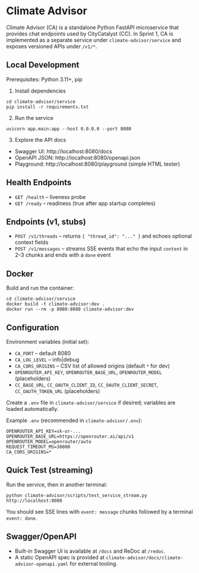 # Climate Advisor

Climate Advisor (CA) is a standalone Python FastAPI microservice that provides chat endpoints used by CityCatalyst (CC). In Sprint 1, CA is implemented as a separate service under `climate-advisor/service` and exposes versioned APIs under `/v1/*`.

## Local Development

Prerequisites: Python 3.11+, pip

1) Install dependencies

```
cd climate-advisor/service
pip install -r requirements.txt
```

2) Run the service

```
uvicorn app.main:app --host 0.0.0.0 --port 8080
```

3) Explore the API docs

- Swagger UI: http://localhost:8080/docs
- OpenAPI JSON: http://localhost:8080/openapi.json
 - Playground: http://localhost:8080/playground (simple HTML tester)

## Health Endpoints

- `GET /health` – liveness probe
- `GET /ready` – readiness (true after app startup completes)

## Endpoints (v1, stubs)

- `POST /v1/threads` – returns `{ "thread_id": "..." }` and echoes optional context fields
- `POST /v1/messages` – streams SSE events that echo the input `content` in 2–3 chunks and ends with a `done` event

## Docker

Build and run the container:

```
cd climate-advisor/service
docker build -t climate-advisor:dev .
docker run --rm -p 8080:8080 climate-advisor:dev
```

## Configuration

Environment variables (initial set):

- `CA_PORT` – default 8080
- `CA_LOG_LEVEL` – info|debug
- `CA_CORS_ORIGINS` – CSV list of allowed origins (default `*` for dev)
- `OPENROUTER_API_KEY`, `OPENROUTER_BASE_URL`, `OPENROUTER_MODEL` (placeholders)
- `CC_BASE_URL`, `CC_OAUTH_CLIENT_ID`, `CC_OAUTH_CLIENT_SECRET`, `CC_OAUTH_TOKEN_URL` (placeholders)

Create a `.env` file in `climate-advisor/service` if desired; variables are loaded automatically.

Example `.env` (recommended in `climate-advisor/.env`):

```
OPENROUTER_API_KEY=sk-or-...
OPENROUTER_BASE_URL=https://openrouter.ai/api/v1
OPENROUTER_MODEL=openrouter/auto
REQUEST_TIMEOUT_MS=30000
CA_CORS_ORIGINS=*
```

## Quick Test (streaming)

Run the service, then in another terminal:

```
python climate-advisor/scripts/test_service_stream.py http://localhost:8080
```

You should see SSE lines with `event: message` chunks followed by a terminal `event: done`.

## Swagger/OpenAPI

- Built-in Swagger UI is available at `/docs` and ReDoc at `/redoc`.
- A static OpenAPI spec is provided at `climate-advisor/docs/climate-advisor-openapi.yaml` for external tooling.
